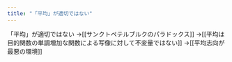 ```yaml
---
title: "「平均」が適切ではない"
---
```


「平均」が適切ではない
→[[サンクトペテルブルクのパラドックス]]
→[[平均は目的関数の単調増加な関数による写像に対して不変量ではない]]
→[[平均志向が最悪の環境]]
